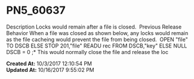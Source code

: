 # PN5_60637

Description Locks would remain after a file is closed.  Previous Release Behavior When a file was closed as shown below, any locks would remain as the file cacheing would prevent the file from being closed.  OPEN "file" TO DSCB ELSE STOP 201,"file" READU rec FROM DSCB,"key" ELSE NULL DSCB = 0 ;* This would normally close the file and release the loc  

**Created At:** 10/3/2017 12:10:54 PM  
**Updated At:** 10/16/2017 9:55:02 PM  

